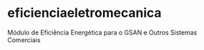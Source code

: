 # eficienciaeletromecanica
Módulo de Eficiência Energética para o GSAN e Outros Sistemas Comerciais
